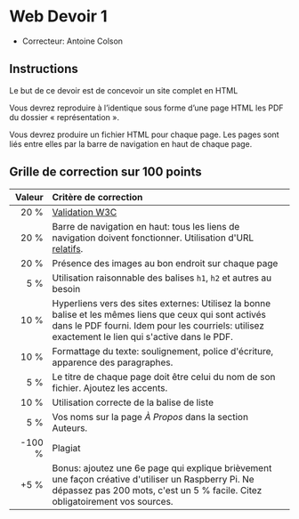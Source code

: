 # Web Devoir 1

* Correcteur: Antoine Colson

## Instructions

Le but de ce devoir est de concevoir un site complet en HTML

Vous devrez reproduire à l’identique sous forme d’une page HTML les PDF du
dossier « représentation ».

Vous devrez produire un fichier HTML pour chaque page. Les pages sont liés
entre elles par la barre de navigation en haut de chaque page.

## Grille de correction sur 100 points



| Valeur | Critère de correction                                        |
| -----: | :----------------------------------------------------------- |
|   20 % | [Validation W3C](https://validator.w3.org/)                  |
|   20 % | Barre de navigation en haut: tous les liens de navigation doivent fonctionner. Utilisation d'URL [relatifs](https://developer.mozilla.org/fr/docs/Learn/HTML/Introduction_to_HTML/Creating_hyperlinks#url_absolue_vs._url_relative). |
|   20 % | Présence des images au bon endroit sur chaque page           |
|    5 % | Utilisation raisonnable des balises `h1`, `h2` et autres au besoin |
|   10 % | Hyperliens vers des sites externes: Utilisez la bonne balise et les mêmes liens que ceux qui sont activés dans le PDF fourni. Idem pour les courriels: utilisez exactement le lien qui s'active dans le PDF. |
|   10 % | Formattage du texte: soulignement, police d'écriture, apparence des paragraphes. |
|    5 % | Le titre de chaque page doit être celui du nom de son fichier. Ajoutez les accents. |
|   10 % | Utilisation correcte de la balise de liste                   |
|    5 % | Vos noms sur la page *À Propos* dans la section Auteurs. [](https://integrite.umontreal.ca/boite-a-outils/quiz-generaux/) |
| -100 % | Plagiat                                                      |
|   +5 % | Bonus: ajoutez une 6e page qui explique brièvement une façon créative d'utiliser un Raspberry Pi. Ne dépassez pas 200 mots, c'est un 5 % facile. Citez obligatoirement vos sources. |
